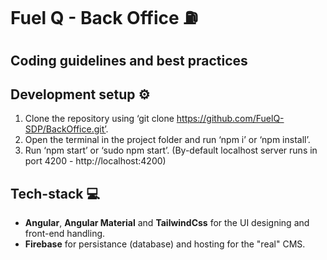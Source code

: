 # Fuel Q - Back Office ⛽️

## Coding guidelines and best practices

## Development setup ⚙️

1. Clone the repository using ‘git clone https://github.com/FuelQ-SDP/BackOffice.git’.
2. Open the terminal in the project folder and run ‘npm i’ or ‘npm install’.
3. Run ‘npm start’ or ‘sudo npm start’. (By-default localhost server runs in port 4200 - http://localhost:4200)

## Tech-stack 💻

- **Angular**, **Angular Material** and **TailwindCss** for the UI designing and front-end handling.
- **Firebase** for persistance (database) and hosting for the "real" CMS.
